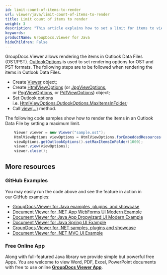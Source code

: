 ```yaml
---
id: limit-count-of-items-to-render
url: viewer/java/limit-count-of-items-to-render
title: Limit count of items to render
weight: 3
description: "This article explains how to set a limit for items to view of Outlook Data Files with GroupDocs.Viewer within your Java applications."
keywords: 
productName: GroupDocs.Viewer for Java
hideChildren: False
---
```

GroupDocs.Viewer allows rendering the items in Outlook Data Files (OST/PST). [OutlookOptions](https://apireference.groupdocs.com/java/viewer/groupdocs.viewer.options/outlookoptions) is used to set rendering options for OST and PST formats. The following steps are to be followed when rendering the items in Outlook Data Files.

*   Create [Viewer](https://apireference.groupdocs.com/viewer/java/com.groupdocs.viewer/Viewer) object;
*   Create [HtmlViewOptions](https://apireference.groupdocs.com/viewer/java/com.groupdocs.viewer.options/HtmlViewOptions) (or [JpgViewOptions](https://apireference.groupdocs.com/viewer/java/com.groupdocs.viewer.options/JpgViewOptions), or [PngViewOptions](https://apireference.groupdocs.com/viewer/java/com.groupdocs.viewer.options/PngViewOptions), or [PdfViewOptions](https://apireference.groupdocs.com/viewer/java/com.groupdocs.viewer.options/PdfViewOptions)) object;
*   Set Outlook options i.e. [HtmlViewOptions.OutlookOptions.MaxItemsInFolder](https://apireference.groupdocs.com/java/viewer/groupdocs.viewer.options/outlookoptions/properties/maxitemsinfolder)*;*
*   Call [view(...)](https://apireference.groupdocs.com/viewer/java/com.groupdocs.viewer/Viewer#view(com.groupdocs.viewer.options.ViewOptions)) method.

The following code samples show how to render the items in an Outlook Data File by setting a maximum limit.

```java
    Viewer viewer = new Viewer("sample.ost");
    HtmlViewOptions viewOptions = HtmlViewOptions.forEmbeddedResources();
    viewOptions.getOutlookOptions().setMaxItemsInFolder(1000);
    viewer.view(viewOptions);
    viewer.close();
```

## More resources
### GitHub Examples
You may easily run the code above and see the feature in action in our GitHub examples:
*   [GroupDocs.Viewer for Java examples, plugins, and showcase](https://github.com/groupdocs-viewer/GroupDocs.Viewer-for-Java)
*   [Document Viewer for .NET App WebForms UI Modern Example](https://github.com/groupdocs-viewer/GroupDocs.Viewer-for-Java-WebForms)    
*   [Document Viewer for Java App Dropwizard UI Modern Example](https://github.com/groupdocs-viewer/GroupDocs.Viewer-for-Java-Dropwizard)    
*   [Document Viewer for Java Spring UI Example](https://github.com/groupdocs-viewer/GroupDocs.Viewer-for-Java-Spring)
*   [GroupDocs.Viewer for .NET samples, plugins and showcase](https://github.com/groupdocs-viewer/GroupDocs.Viewer-for-.NET)
*   [Document Viewer for .NET MVC UI Example](https://github.com/groupdocs-viewer/GroupDocs.Viewer-for-Java-MVC)     

### Free Online App
Along with full-featured Java library we provide simple but powerful free Apps.
You are welcome to view Word, PDF, Excel, PowerPoint documents with free to use online **[GroupDocs Viewer App](https://products.groupdocs.app/viewer)**.